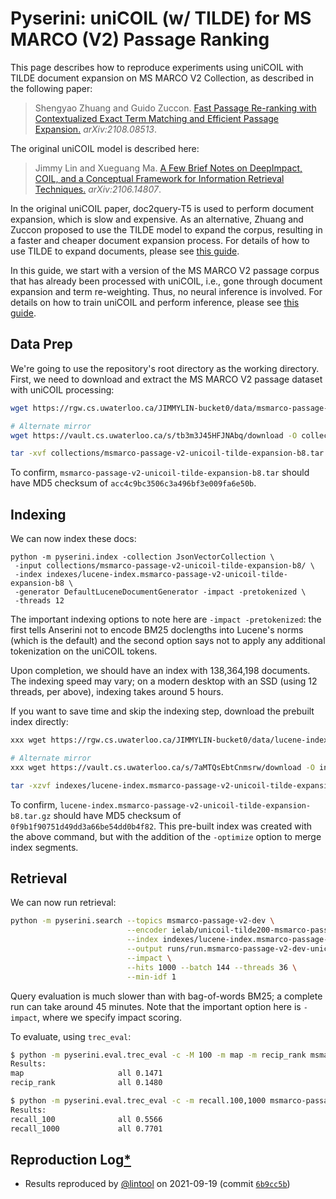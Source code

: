 # Pyserini: uniCOIL (w/ TILDE) for MS MARCO (V2) Passage Ranking

This page describes how to reproduce experiments using uniCOIL with TILDE document expansion on MS MARCO V2 Collection, as described in the following paper:

> Shengyao Zhuang and Guido Zuccon. [Fast Passage Re-ranking with Contextualized Exact Term
Matching and Efficient Passage Expansion.](https://arxiv.org/pdf/2108.08513) _arXiv:2108.08513_.

The original uniCOIL model is described here:

> Jimmy Lin and Xueguang Ma. [A Few Brief Notes on DeepImpact, COIL, and a Conceptual Framework for Information Retrieval Techniques.](https://arxiv.org/abs/2106.14807) _arXiv:2106.14807_.

In the original uniCOIL paper, doc2query-T5 is used to perform document expansion, which is slow and expensive.
As an alternative, Zhuang and Zuccon proposed to use the TILDE model to expand the corpus, resulting in a faster and cheaper document expansion process.
For details of how to use TILDE to expand documents, please see [this guide](https://github.com/ielab/TILDE).

In this guide, we start with a version of the MS MARCO V2 passage corpus that has already been processed with uniCOIL, i.e., gone through document expansion and term re-weighting.
Thus, no neural inference is involved.
For details on how to train uniCOIL and perform inference, please see [this guide](https://github.com/luyug/COIL/tree/main/uniCOIL).

## Data Prep

We're going to use the repository's root directory as the working directory.
First, we need to download and extract the MS MARCO V2 passage dataset with uniCOIL processing:

```bash
wget https://rgw.cs.uwaterloo.ca/JIMMYLIN-bucket0/data/msmarco-passage-v2-unicoil-tilde-expansion-b8.tar -P collections/

# Alternate mirror
wget https://vault.cs.uwaterloo.ca/s/tb3m3J45HFJNAbq/download -O collections/msmarco-passage-v2-unicoil-tilde-expansion-b8.tar

tar -xvf collections/msmarco-passage-v2-unicoil-tilde-expansion-b8.tar -C collections/
```

To confirm, `msmarco-passage-v2-unicoil-tilde-expansion-b8.tar` should have MD5 checksum of `acc4c9bc3506c3a496bf3e009fa6e50b`.

## Indexing

We can now index these docs:

```
python -m pyserini.index -collection JsonVectorCollection \
 -input collections/msmarco-passage-v2-unicoil-tilde-expansion-b8/ \
 -index indexes/lucene-index.msmarco-passage-v2-unicoil-tilde-expansion-b8 \
 -generator DefaultLuceneDocumentGenerator -impact -pretokenized \
 -threads 12
```

The important indexing options to note here are `-impact -pretokenized`: the first tells Anserini not to encode BM25 doclengths into Lucene's norms (which is the default) and the second option says not to apply any additional tokenization on the uniCOIL tokens.

Upon completion, we should have an index with 138,364,198 documents.
The indexing speed may vary; on a modern desktop with an SSD (using 12 threads, per above), indexing takes around 5 hours.

If you want to save time and skip the indexing step, download the prebuilt index directly:

```bash
xxx wget https://rgw.cs.uwaterloo.ca/JIMMYLIN-bucket0/data/lucene-index.msmarco-passage-v2-unicoil-tilde-expansion-b8.tar.gz -P indexes/

# Alternate mirror
xxx wget https://vault.cs.uwaterloo.ca/s/7aMTQsEbtCnmsrw/download -O indexes/lucene-index.msmarco-passage-v2-unicoil-tilde-expansion-b8.tar.gz

tar -xzvf indexes/lucene-index.msmarco-passage-v2-unicoil-tilde-expansion-b8.tar.gz -C indexes/
```

To confirm, `lucene-index.msmarco-passage-v2-unicoil-tilde-expansion-b8.tar.gz` should have MD5 checksum of `0f9b1f90751d49dd3a66be54dd0b4f82`.
This pre-built index was created with the above command, but with the addition of the `-optimize` option to merge index segments.

## Retrieval

We can now run retrieval:

```bash
python -m pyserini.search --topics msmarco-passage-v2-dev \
                          --encoder ielab/unicoil-tilde200-msmarco-passage \
                          --index indexes/lucene-index.msmarco-passage-v2-unicoil-tilde-expansion-b8 \
                          --output runs/run.msmarco-passage-v2-dev-unicoil-tilde-expansion-b8.txt \
                          --impact \
                          --hits 1000 --batch 144 --threads 36 \
                          --min-idf 1
```

Query evaluation is much slower than with bag-of-words BM25; a complete run can take around 45 minutes.
Note that the important option here is `-impact`, where we specify impact scoring.

To evaluate, using `trec_eval`:

```bash
$ python -m pyserini.eval.trec_eval -c -M 100 -m map -m recip_rank msmarco-passage-v2-dev runs/run.msmarco-passage-v2-dev-unicoil-tilde-expansion-b8.txt
Results:
map                   	all	0.1471
recip_rank            	all	0.1480

$ python -m pyserini.eval.trec_eval -c -m recall.100,1000 msmarco-passage-v2-dev runs/run.msmarco-passage-v2-dev-unicoil-tilde-expansion-b8.txt
Results:
recall_100            	all	0.5566
recall_1000           	all	0.7701
```

## Reproduction Log[*](reproducibility.md)

+ Results reproduced by [@lintool](https://github.com/lintool) on 2021-09-19 (commit [`6b9cc5b`](https://github.com/castorini/pyserini/commit/6b9cc5b1c2fee89597c5841a9f88395cf76bf60a))
